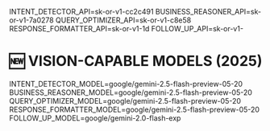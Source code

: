 INTENT_DETECTOR_API=sk-or-v1-cc2c491
BUSINESS_REASONER_API=sk-or-v1-7a0278
QUERY_OPTIMIZER_API=sk-or-v1-c8e58
RESPONSE_FORMATTER_API=sk-or-v1-1d
FOLLOW_UP_API=sk-or-v1-

# 🆕 VISION-CAPABLE MODELS (2025)
INTENT_DETECTOR_MODEL=google/gemini-2.5-flash-preview-05-20
BUSINESS_REASONER_MODEL=google/gemini-2.5-flash-preview-05-20
QUERY_OPTIMIZER_MODEL=google/gemini-2.5-flash-preview-05-20
RESPONSE_FORMATTER_MODEL=google/gemini-2.5-flash-preview-05-20
FOLLOW_UP_MODEL=google/gemini-2.0-flash-exp
